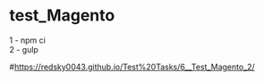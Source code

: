 # test_Magento

1 - npm ci <br>
2 - gulp 

#https://redsky0043.github.io/Test%20Tasks/6__Test_Magento_2/
